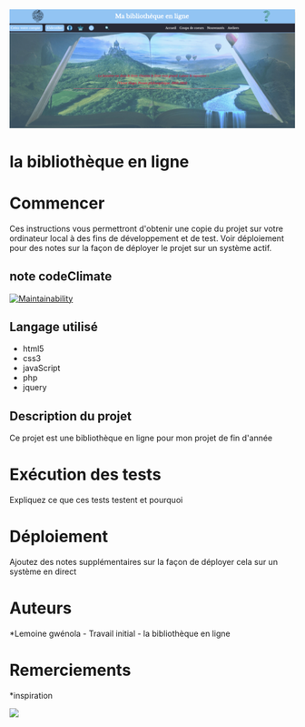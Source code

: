 <img src="app/public/image/screenshot/screenshot.png">

# la bibliothèque en ligne 

# Commencer
Ces instructions vous permettront d'obtenir une copie du projet sur votre ordinateur local à des fins de développement et de test. Voir déploiement pour des notes sur la façon de déployer le projet sur un système actif.

## note codeClimate
[![Maintainability](https://api.codeclimate.com/v1/badges/d4cfbe2a4d214b9d2653/maintainability)](https://codeclimate.com/github/chaigwen-2906/bibliotheque-en-ligne/maintainability)


## Langage utilisé
* html5 
* css3
* javaScript
* php
* jquery

## Description du projet
Ce projet est une bibliothèque en ligne pour mon projet de fin d'année

# Exécution des tests
Expliquez ce que ces tests testent et pourquoi 

# Déploiement
Ajoutez des notes supplémentaires sur la façon de déployer cela sur un système en direct

# Auteurs
*Lemoine gwénola - Travail initial - la bibliothèque en ligne

# Remerciements
*inspiration 

<img src="./../app/public/image/screenshot/screenshotFooter.png">

